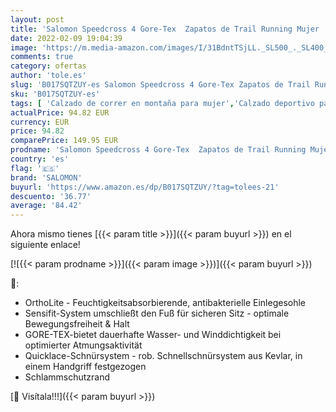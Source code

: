 ```yaml
---
layout: post
title: 'Salomon Speedcross 4 Gore-Tex  Zapatos de Trail Running Mujer  Black/Black/Metallic Bubble Blue  37 1/3 EU'
date: 2022-02-09 19:04:39
image: 'https://m.media-amazon.com/images/I/31BdntTSjLL._SL500_._SL400_.jpg'
comments: true
category: ofertas
author: 'tole.es'
slug: 'B017SQTZUY-es Salomon Speedcross 4 Gore-Tex Zapatos de Trail Running...'
sku: 'B017SQTZUY-es'
tags: [ 'Calzado de correr en montaña para mujer','Calzado deportivo para mujer','Calzados de running para mujer','Zapatillas y calzado deportivo para mujer','Zapatos','Zapatos para mujer','Zapatos y complementos','salomon','zapatos', ]
actualPrice: 94.82 EUR
currency: EUR
price: 94.82
comparePrice: 149.95 EUR
prodname: 'Salomon Speedcross 4 Gore-Tex  Zapatos de Trail Running Mujer  Black/Black/Metallic Bubble Blue  37 1/3 EU'
country: 'es'
flag: '🇪🇸'
brand: 'SALOMON'
buyurl: 'https://www.amazon.es/dp/B017SQTZUY/?tag=tolees-21'
descuento: '36.77'
average: '84.42'
---
```


Ahora mismo tienes [{{< param title >}}]({{< param buyurl >}}) en el siguiente enlace!

[![{{< param prodname >}}]({{< param image >}})]({{< param buyurl >}})

🔎:

- OrthoLite - Feuchtigkeitsabsorbierende, antibakterielle Einlegesohle
- Sensifit-System umschließt den Fuß für sicheren Sitz - optimale Bewegungsfreiheit & Halt
- GORE-TEX-bietet dauerhafte Wasser- und Winddichtigkeit bei optimierter Atmungsaktivität
- Quicklace-Schnürsystem - rob. Schnellschnürsystem aus Kevlar, in einem Handgriff festgezogen
- Schlammschutzrand

[🛒 Visítala!!!]({{< param buyurl >}})
